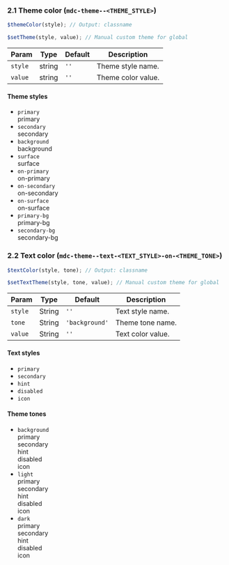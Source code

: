 ### 2.1 Theme color (`mdc-theme--<THEME_STYLE>`)

```js
$themeColor(style); // Output: classname

$setTheme(style, value); // Manual custom theme for global
```

| Param   | Type   | Default | Description        |
| ------- | ------ | ------- | ------------------ |
| `style` | string | `''`    | Theme style name.  |
| `value` | string | `''`    | Theme color value. |

#### Theme styles

- `primary` <div class="theme-example mdc-theme--primary">primary</div>
- `secondary` <div class="theme-example mdc-theme--secondary">secondary</div>
- `background` <div class="theme-example mdc-theme--background">background</div>
- `surface` <div class="theme-example mdc-theme--surface">surface</div>
- `on-primary` <div class="theme-example mdc-theme--on-primary mdc-theme--primary-bg">on-primary</div>
- `on-secondary` <div class="theme-example mdc-theme--on-secondary mdc-theme--secondary-bg">on-secondary</div>
- `on-surface` <div class="theme-example mdc-theme--on-surface">on-surface</div>
- `primary-bg` <div class="theme-example mdc-theme--primary-bg">primary-bg</div>
- `secondary-bg` <div class="theme-example mdc-theme--secondary-bg">secondary-bg</div>

### 2.2 Text color (`mdc-theme--text-<TEXT_STYLE>-on-<THEME_TONE>`)

```js
$textColor(style, tone); // Output: classname

$setTextTheme(style, tone, value); // Manual custom theme for global
```

| Param   | Type   | Default        | Description       |
| ------- | ------ | -------------- | ----------------- |
| `style` | String | `''`           | Text style name.  |
| `tone`  | String | `'background'` | Theme tone name.  |
| `value` | String | `''`           | Text color value. |

#### Text styles

- `primary`
- `secondary`
- `hint`
- `disabled`
- `icon`

#### Theme tones

- `background` <div class="theme-example mdc-theme--text-primary-on-background">primary</div> <div class="theme-example mdc-theme--text-secondary-on-background">secondary</div> <div class="theme-example mdc-theme--text-hint-on-background">hint</div> <div class="theme-example mdc-theme--text-disabled-on-background">disabled</div> <div class="theme-example mdc-theme--text-icon-on-background">icon</div>
- `light` <div class="theme-example theme-light mdc-theme--text-primary-on-light">primary</div> <div class="theme-example theme-light mdc-theme--text-secondary-on-light">secondary</div> <div class="theme-example theme-light mdc-theme--text-hint-on-light">hint</div> <div class="theme-example theme-light mdc-theme--text-disabled-on-light">disabled</div> <div class="theme-example theme-light mdc-theme--text-icon-on-light">icon</div>
- `dark` <div class="theme-example theme-dark mdc-theme--text-primary-on-dark">primary</div> <div class="theme-example theme-dark mdc-theme--text-secondary-on-dark">secondary</div> <div class="theme-example theme-dark mdc-theme--text-hint-on-dark">hint</div> <div class="theme-example theme-dark mdc-theme--text-disabled-on-dark">disabled</div> <div class="theme-example theme-dark mdc-theme--text-icon-on-dark">icon</div>
